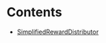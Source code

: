 # Contents

- [SimplifiedRewardDistributor](SimplifiedRewardDistributor.sol/contract.SimplifiedRewardDistributor.md)
